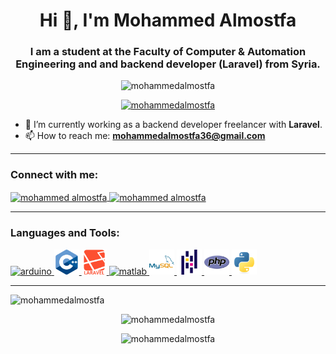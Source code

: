 <h1 align="center">Hi 👋, I'm Mohammed Almostfa</h1>
<h3 align="center">I am a student at the Faculty of Computer & Automation Engineering and  and backend developer (Laravel) from Syria.</h3>

<p align="center"> 
  <img src="https://komarev.com/ghpvc/?username=mohammedalmostfa&label=Profile%20views&color=0e75b6&style=flat" alt="mohammedalmostfa" /> 
</p>

<p align="center">
  <a href="https://github.com/ryo-ma/github-profile-trophy">
    <img src="https://github-profile-trophy.vercel.app/?username=mohammedalmostfa" alt="mohammedalmostfa" />
  </a>
</p>

- 🌱 I’m currently working as a backend developer freelancer with **Laravel**.
- 📫 How to reach me: **mohammedalmostfa36@gmail.com**

---

<h3 align="left">Connect with me:</h3>
<p align="left">
  <a href="https://linkedin.com/in/mohammed-almostfa" target="blank">
    <img align="center" src="https://raw.githubusercontent.com/rahuldkjain/github-profile-readme-generator/master/src/images/icons/Social/linked-in-alt.svg" alt="mohammed almostfa" height="30" width="40" />
  </a>
  <a href="https://fb.com/mohammed.almostfa" target="blank">
    <img align="center" src="https://raw.githubusercontent.com/rahuldkjain/github-profile-readme-generator/master/src/images/icons/Social/facebook.svg" alt="mohammed almostfa" height="30" width="40" />
  </a>
</p>

---

<h3 align="left">Languages and Tools:</h3>
<p align="left">
  <a href="https://www.arduino.cc/" target="_blank" rel="noreferrer">
    <img src="https://cdn.worldvectorlogo.com/logos/arduino-1.svg" alt="arduino" width="40" height="40" />
  </a>
  <a href="https://www.w3schools.com/cpp/" target="_blank" rel="noreferrer">
    <img src="https://raw.githubusercontent.com/devicons/devicon/master/icons/cplusplus/cplusplus-original.svg" alt="cplusplus" width="40" height="40" />
  </a>
  <a href="https://laravel.com/" target="_blank" rel="noreferrer">
    <img src="https://raw.githubusercontent.com/devicons/devicon/master/icons/laravel/laravel-plain-wordmark.svg" alt="laravel" width="40" height="40" />
  </a>
  <a href="https://www.mathworks.com/" target="_blank" rel="noreferrer">
    <img src="https://upload.wikimedia.org/wikipedia/commons/2/21/Matlab_Logo.png" alt="matlab" width="40" height="40" />
  </a>
  <a href="https://www.mysql.com/" target="_blank" rel="noreferrer">
    <img src="https://raw.githubusercontent.com/devicons/devicon/master/icons/mysql/mysql-original-wordmark.svg" alt="mysql" width="40" height="40" />
  </a>
  <a href="https://pandas.pydata.org/" target="_blank" rel="noreferrer">
    <img src="https://raw.githubusercontent.com/devicons/devicon/2ae2a900d2f041da66e950e4d48052658d850630/icons/pandas/pandas-original.svg" alt="pandas" width="40" height="40" />
  </a>
  <a href="https://www.php.net" target="_blank" rel="noreferrer">
    <img src="https://raw.githubusercontent.com/devicons/devicon/master/icons/php/php-original.svg" alt="php" width="40" height="40" />
  </a>
  <a href="https://www.python.org" target="_blank" rel="noreferrer">
    <img src="https://raw.githubusercontent.com/devicons/devicon/master/icons/python/python-original.svg" alt="python" width="40" height="40" />
  </a>

</p>

---

<p align="left">
  <img src="https://github-readme-stats.vercel.app/api/top-langs?username=mohammedalmostfa&show_icons=true&locale=en&layout=compact" alt="mohammedalmostfa" />
</p>

<p align="center">
  <img src="https://github-readme-stats.vercel.app/api?username=mohammedalmostfa&show_icons=true&locale=en" alt="mohammedalmostfa" />
</p>

<p align="center">
  <img src="https://github-readme-streak-stats.herokuapp.com/?user=mohammedalmostfa&" alt="mohammedalmostfa" />
</p>
